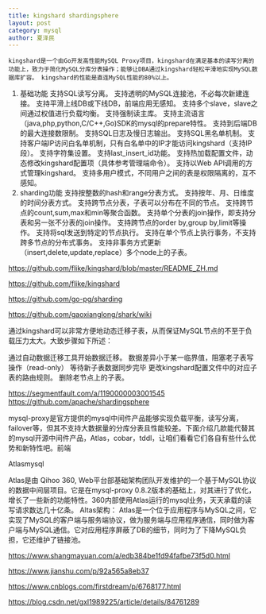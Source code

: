 ```yaml
---
title: kingshard shardingsphere
layout: post
category: mysql
author: 夏泽民
---
```

	kingshard是一个由Go开发高性能MySQL Proxy项目，kingshard在满足基本的读写分离的功能上，致力于简化MySQL分库分表操作；能够让DBA通过kingshard轻松平滑地实现MySQL数据库扩容。 kingshard的性能是直连MySQL性能的80%以上。
<!-- more -->
1. 基础功能
支持SQL读写分离。
支持透明的MySQL连接池，不必每次新建连接。
支持平滑上线DB或下线DB，前端应用无感知。
支持多个slave，slave之间通过权值进行负载均衡。
支持强制读主库。
支持主流语言（java,php,python,C/C++,Go)SDK的mysql的prepare特性。
支持到后端DB的最大连接数限制。
支持SQL日志及慢日志输出。
支持SQL黑名单机制。
支持客户端IP访问白名单机制，只有白名单中的IP才能访问kingshard（支持IP 段）。
支持字符集设置。
支持last_insert_id功能。
支持热加载配置文件，动态修改kingshard配置项（具体参考管理端命令）。
支持以Web API调用的方式管理kingshard。
支持多用户模式，不同用户之间的表是权限隔离的，互不感知。
2. sharding功能
支持按整数的hash和range分表方式。
支持按年、月、日维度的时间分表方式。
支持跨节点分表，子表可以分布在不同的节点。
支持跨节点的count,sum,max和min等聚合函数。
支持单个分表的join操作，即支持分表和另一张不分表的join操作。
支持跨节点的order by,group by,limit等操作。
支持将sql发送到特定的节点执行。
支持在单个节点上执行事务，不支持跨多节点的分布式事务。
支持非事务方式更新（insert,delete,update,replace）多个node上的子表。

https://github.com/flike/kingshard/blob/master/README_ZH.md


https://github.com/flike/kingshard

https://github.com/go-pg/sharding

https://github.com/gaoxianglong/shark/wiki

通过kingshard可以非常方便地动态迁移子表，从而保证MySQL节点的不至于负载压力太大。大致步骤如下所述：

通过自动数据迁移工具开始数据迁移。
数据差异小于某一临界值，阻塞老子表写操作（read-only）
等待新子表数据同步完毕
更改kingshard配置文件中的对应子表的路由规则。
删除老节点上的子表。

https://segmentfault.com/a/1190000003001545
https://github.com/apache/shardingsphere

mysql-proxy是官方提供的mysql中间件产品能够实现负载平衡，读写分离，failover等，但其不支持大数据量的分库分表且性能较差。下面介绍几款能代替其的mysql开源中间件产品，Atlas，cobar，tddl，让咱们看看它们各自有些什么优势和新特性吧。前端

Atlasmysql

Atlas是由 Qihoo 360, Web平台部基础架构团队开发维护的一个基于MySQL协议的数据中间层项目。它是在mysql-proxy 0.8.2版本的基础上，对其进行了优化，增长了一些新的功能特性。360内部使用Atlas运行的mysql业务，天天承载的读写请求数达几十亿条。
Altas架构：
Atlas是一个位于应用程序与MySQL之间，它实现了MySQL的客户端与服务端协议，做为服务端与应用程序通信，同时做为客户端与MySQL通信。它对应用程序屏蔽了DB的细节，同时为了下降MySQL负担，它还维护了链接池。

https://www.shangmayuan.com/a/edb384be1fd94fafbe73f5d0.html

https://www.jianshu.com/p/92a565a8eb37

https://www.cnblogs.com/firstdream/p/6768177.html

https://blog.csdn.net/gxl1989225/article/details/84761289
